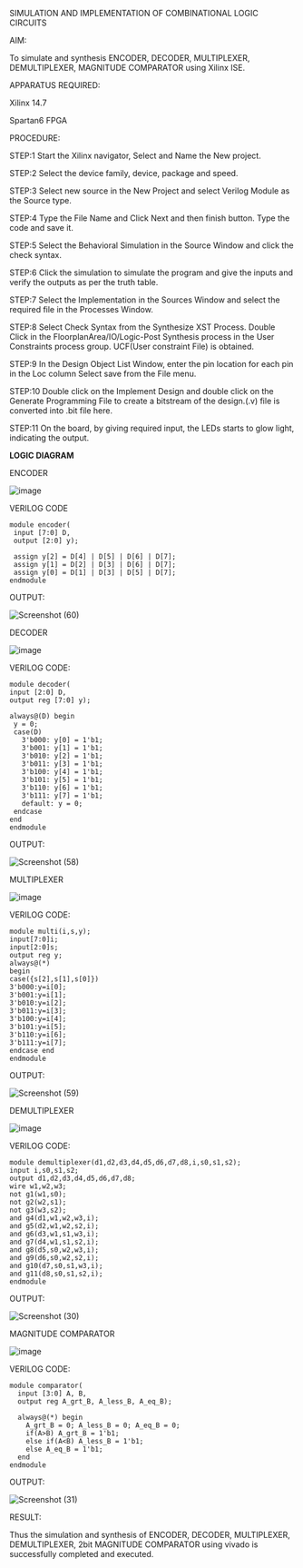 SIMULATION AND IMPLEMENTATION OF  COMBINATIONAL LOGIC CIRCUITS

AIM:

 To simulate and synthesis ENCODER, DECODER, MULTIPLEXER, DEMULTIPLEXER, MAGNITUDE COMPARATOR using Xilinx ISE.

APPARATUS REQUIRED:

Xilinx 14.7

Spartan6 FPGA

PROCEDURE:

STEP:1  Start  the Xilinx navigator, Select and Name the New project.

STEP:2  Select the device family, device, package and speed.       

STEP:3  Select new source in the New Project and select Verilog Module as the Source type.                       

STEP:4  Type the File Name and Click Next and then finish button. Type the code and save it.

STEP:5  Select the Behavioral Simulation in the Source Window and click the check syntax.                       


STEP:6  Click the simulation to simulate the program and  give the inputs and verify the outputs as per the truth table.               

STEP:7  Select the Implementation in the Sources Window and select the required file in the Processes Window.


STEP:8  Select Check Syntax from the Synthesize  XST Process. Double Click in the  FloorplanArea/IO/Logic-Post Synthesis process in the User Constraints process group. UCF(User constraint File) is obtained. 


STEP:9  In the Design Object List Window, enter the pin location for each pin in the Loc column Select save from the File menu.

STEP:10 Double click on the Implement Design and double click on the Generate Programming File to create a bitstream of the design.(.v) file is converted into .bit file here.

STEP:11  On the board, by giving required input, the LEDs starts to glow light, indicating the output.


**LOGIC DIAGRAM**

ENCODER

![image](https://github.com/navaneethans/VLSI-LAB-EXP-2/assets/6987778/3cd1f95e-7531-4cad-9154-fdd397ac439e)

VERILOG CODE
 ```
module encoder(
  input [7:0] D,
  output [2:0] y);
  
  assign y[2] = D[4] | D[5] | D[6] | D[7];
  assign y[1] = D[2] | D[3] | D[6] | D[7];
  assign y[0] = D[1] | D[3] | D[5] | D[7];
endmodule
```

OUTPUT:

![Screenshot (60)](https://github.com/hemakaruna/VLSI-LAB-EXP-2/assets/160728787/04bad03e-e613-402e-9886-c00de336e4f8)



DECODER

![image](https://github.com/navaneethans/VLSI-LAB-EXP-2/assets/6987778/45a5e6cf-bbe0-4fd5-ac84-e5ad4477483b)

VERILOG CODE:

   ```
module decoder(
  input [2:0] D,
  output reg [7:0] y);
  
  always@(D) begin
    y = 0;
    case(D)
      3'b000: y[0] = 1'b1;
      3'b001: y[1] = 1'b1;
      3'b010: y[2] = 1'b1;
      3'b011: y[3] = 1'b1;
      3'b100: y[4] = 1'b1;
      3'b101: y[5] = 1'b1;
      3'b110: y[6] = 1'b1;
      3'b111: y[7] = 1'b1;
      default: y = 0;
    endcase
  end
endmodule
```
OUTPUT:

![Screenshot (58)](https://github.com/hemakaruna/VLSI-LAB-EXP-2/assets/160728787/55890c4c-3300-44cc-b1f7-9bfb7edaef98)

MULTIPLEXER

![image](https://github.com/navaneethans/VLSI-LAB-EXP-2/assets/6987778/427f75b2-8e67-44b9-ac45-a66651787436)

VERILOG CODE:

```
module multi(i,s,y);
input[7:0]i;
input[2:0]s;
output reg y;
always@(*)
begin
case({s[2],s[1],s[0]})
3'b000:y=i[0];
3'b001:y=i[1];
3'b010:y=i[2];
3'b011:y=i[3];
3'b100:y=i[4];
3'b101:y=i[5];
3'b110:y=i[6];
3'b111:y=i[7];
endcase end
endmodule
```
OUTPUT:

![Screenshot (59)](https://github.com/hemakaruna/VLSI-LAB-EXP-2/assets/160728787/54ca8a5b-b986-41eb-9af1-9d7b41cefc03)


DEMULTIPLEXER

![image](https://github.com/navaneethans/VLSI-LAB-EXP-2/assets/6987778/1c45a7fc-08ac-4f76-87f2-c084e7150557)

VERILOG CODE:

```
module demultiplexer(d1,d2,d3,d4,d5,d6,d7,d8,i,s0,s1,s2);
input i,s0,s1,s2;
output d1,d2,d3,d4,d5,d6,d7,d8;
wire w1,w2,w3;
not g1(w1,s0);
not g2(w2,s1);
not g3(w3,s2);
and g4(d1,w1,w2,w3,i);
and g5(d2,w1,w2,s2,i);
and g6(d3,w1,s1,w3,i);
and g7(d4,w1,s1,s2,i);
and g8(d5,s0,w2,w3,i);
and g9(d6,s0,w2,s2,i);
and g10(d7,s0,s1,w3,i);
and g11(d8,s0,s1,s2,i);
endmodule
```
OUTPUT:

![Screenshot (30)](https://github.com/hemakaruna/VLSI-LAB-EXP-2/assets/160728787/db15b28b-733d-48d4-884e-b54e3510d811)


MAGNITUDE COMPARATOR

![image](https://github.com/navaneethans/VLSI-LAB-EXP-2/assets/6987778/b2fe7a05-6bf7-4dcb-8f5d-28abbf7ea8c2)

VERILOG CODE:

```
module comparator(
  input [3:0] A, B,
  output reg A_grt_B, A_less_B, A_eq_B);
  
  always@(*) begin
    A_grt_B = 0; A_less_B = 0; A_eq_B = 0;
    if(A>B) A_grt_B = 1'b1;
    else if(A<B) A_less_B = 1'b1;
    else A_eq_B = 1'b1;
  end
endmodule
```

OUTPUT:

 ![Screenshot (31)](https://github.com/hemakaruna/VLSI-LAB-EXP-2/assets/160728787/b7f44327-69f9-4c64-99f9-3c8df30b07dd)


RESULT:

Thus the simulation and synthesis of ENCODER, DECODER, MULTIPLEXER, DEMULTIPLEXER, 2bit
 MAGNITUDE COMPARATOR using vivado is successfully completed and executed.
